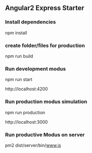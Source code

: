 ## Angular2 Express Starter


### Install dependencies ###
npm install

### create folder/files for production ###
npm run build

### Run development modus ###
npm run start

http://localhost:4200

### Run production modus simulation ###
npm run production

http://localhost:3000

###  Run productive Modus on server ###

pm2 dist/server/bin/www.js
